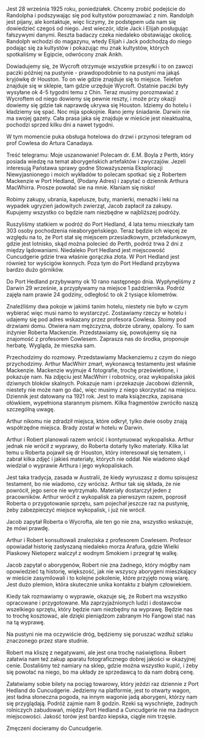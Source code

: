 Jest 28 września 1925 roku, poniedziałek.
Chcemy zrobić podejście do Randolpha i podszywając się pod kultystów porozmawiać z nim. Randolph jest pijany, ale kontaktuje, więc liczymy, że podstępem uda nam się dowiedzieć czegoś od niego.
Jest wieczór, idzie Jack i Elijah posługując fałszywymi danymi. Reszta badaczy czeka niedaleko obstawiając okolicę.
Randolph wchodzi do magazynu, wtedy Elijah i Jack podchodzą do niego podając się za kultystów i pokazując mu znak kultystów, których spotkaliśmy w Egipcie, odwrócony znak Ankh.

Dowiadujemy się, że Wycroft otrzymuje wszystkie przesyłki i to on zawozi paczki później na pustynie - prawdopodobnie to na pustyni ma jakąś kryjówkę dr Houston. To on wie gdzie znajduje się to miejsce. Telefon znajduje się w sklepie, tam gdzie urzęduje Wycroft.
Ostatnie paczki były wysyłane ok 4-5 tygodni temu z Chin.
Teraz musimy porozmawiać z Wycroftem od niego dowiemy się pewnie reszty, i może przy okazji dowiemy się gdzie tak naprawdę ukrywa się Houston.
Idziemy do hotelu i kładziemy się spać. Noc mija spokojnie. Rano jemy śniadanie.
Darwin nie ma swojej gazety. Cała prasa jaka się znajduje w mieście jest nieaktualna, pochodzi sprzed kilku dni a nawet tygodni.

W tym momencie puka obsługa hotelowa do drzwi i przynosi telegram od prof Cowlesa do Artura Canadaya.

Treść telegramu:
Moje uszanowanie!
Polecam dr. E.M. Boyla z Perth, który posiada wiedzę
na temat aborygeńskich artefaktów i zwyczajów.
Jezeli interesują Państawa sprawy godne Stoważyszenia Eksploracji Niewyjasnionego i moich wykładów
to polecam spotkać się z Robertem Mackenzie w Port Hedland, (Podany Adres)
i zapytać o dziennik Arthura MacWhirra. 
Prosze powołać sie na mnie. 
Kłaniam się nisko!

Robimy zakupy, ubrania, kapelusze, buty, manierki, menażki i leki na wypadek ugryzień jadowitych zwierząt, Jacob zapłacił za zakupy. Kupujemy wszystko co będzie nam niezbędne w najbliższej podróży.

Ruszyliśmy statkiem w podróż do Port Hedland, 4 lata temu mieszkały tam 303 osoby pochodzenia nieaborygeńskiego. Teraz będzie ich więcej ze względu na to, że Port stał się miejscem przesiadkowym, przeładunkowym, gdzie jest lotnisko, skąd można polecieć do Perth, podróż trwa 2 dni z między lądowaniami. Niedaleko Port Hedland jest miejscowość Cuncudgerie gdzie trwa właśnie gorączka złota. W Port Hedland jest również tor wyścigów konnych.
Poza tym do Port Hedland przybywa bardzo dużo górników.

Do Port Hedland przybywamy ok 10 rano następnego dnia. Wypłynęliśmy z Darwin 29 wrześnie, a przypływamy na miejsce 1 października. Podróż zajęła nam prawie 24 godziny, odległość to ok 2 tysiące kilometrów.

Znaleźliśmy dwa pokoje w jakimś tanim hotelu, niestety nie było w czym wybierać więc musi namo to wystarczyć. Zostawiamy rzeczy w hotelu i udajemy się pod adres wskazany przez profesora Cowlesa.
Stoimy pod drzwiami domu.
Otwiera nam mężczyzna, dobrze ubrany, opalony. To sam inżynier Roberta Mackenzie. Przedstawiamy się, powołujemy się na znajomość z profesorem Cowlesem. Zaprasza nas do środka, proponuje herbatę. Wygląda, że mieszka sam.

Przechodzimy do rozmowy. Przedstawiamy Mackenziemu z czym do niego przychodzimy. Arthur MacWhirr zmarł, wykonawcą testamentu jest właśnie Mackenzie. Mackenzie wyjmuje 4 fotografie, trochę prześwietlone, i pokazuje nam. Na zdjęciu jest MacWhirr i robotnicy, oraz wykopaliska jakiś dziwnych bloków skalnych. Pokazuje nam i przekazuje Jacobowi dziennik, niestety nie może nam go dać, więc musimy z niego skorzystać na miejscu. Dziennik jest datowany na 1921 rok. Jest to mała książeczka, zapisana ołówkiem, wypełniona starannym pismem. Kilka fragmentów zwróciło naszą szczególną uwagę.

Arthur nikomu nie zdradził miejsca, które odkrył, tylko dwie osoby znają współrzędne miejsca.
Brady został w hotelu w Darwin.

Arthur i Robert planowali razem wrócić i kontynuować wykopaliska. Arthur jednak nie wrócił z wyprawy, do Roberta dotarły tylko materiały. Kilka lat temu u Roberta pojawił się dr Houston, który interesował się tematem, i zabrał kilka zdjęć i jakieś materiały, których nie oddał. Nie wiadomo skąd wiedział o wyprawie Arthura i jego wykopaliskach.

Jest taka tradycja, zasada w Australii, że kiedy wyruszasz z domu spisujesz testament, bo nie wiadomo, czy wrócisz. Arthur tak się składa, że nie powrócił, jego serce nie wytrzymało. Materiały dostarczył jeden z pracowników.
Arthur wrócił z wykopalisk za pierwszym razem, poprosił Roberta o przygotowanie sprzętu, sam pojechał jeszcze raz na pustynię, żeby zabezpieczyć miejsce wykopalisk, i już nie wrócił.

Jacob zapytał Roberta o Wycrofta, ale ten go nie zna, wszystko wskazuje, że mówi prawdę.

Arthur i Robert konsultowali znaleziska z profesorem Cowlesem. Profesor opowiadał historię zasłyszaną niedaleko morza Arafura, gdzie Wielki Piaskowy Nietoperz walczył z wodnym Smokiem i przegrał tę walkę. 

Jacob zapytał o aborygenów, Robert nie zna żadnego, który mógłby nam opowiedzieć tą historię, większość, jak nie wszyscy aborygeni mieszkający w mieście zasymilowali i to kolejne pokolenie, które przyjęło nową wiarę. Jest dużo plemion, która skutecznie unika kontaktu z białym człowiekiem.

Kiedy tak rozmawiamy o wyprawie, okazuje się, że Robert ma wszystko opracowane i przygotowane. Ma zaprzyjaźnionych ludzi i dostawców wszelkiego sprzętu, który będzie nam niezbędny na wyprawę. Będzie nas to trochę kosztować, ale dzięki pieniądzom zabranym Ho Fangowi stać nas na tą wyprawę.

Na pustyni nie ma oczywiście dróg, będziemy się poruszać wzdłuż szlaku znaczonego przez stare studnie.

Robert ma kliszę z negatywami, ale jest ona trochę naświętlona.
Robert załatwia nam też zakup aparatu fotograficznego dobrej jakości w okazyjnej cenie. Dostaliśmy też namiary na sklep, gdzie można wszystko kupić, i żeby się powołać na niego, bo ma układy ze sprzedawcą to da nam dobrą cenę.

Załatwiamy sobie bilety na pociąg towarowy, który jeździ raz dziennie z Port Hedland do Cuncudgerie. Jedziemy na platformie, jest to otwarty wagon, jest ładna słoneczna pogoda, na innym wagonie jadą aborygeni, którzy nam się przyglądają. Podróż zajmie nam 8 godzin. Rzeki są wyschnięte, żadnych rolniczych zabudowań, między Port Hedland a Cuncudgerie nie ma żadnycn miejscowości. Jakość torów jest bardzo kiepska, ciągle nim trzęsie.

Zmęczeni docieramy do Cuncudgerie.

